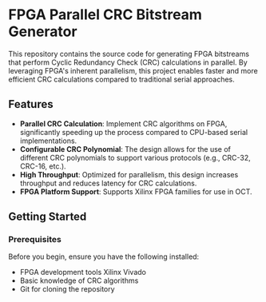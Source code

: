 # FPGA Parallel CRC Bitstream Generator

This repository contains the source code for generating FPGA bitstreams that perform Cyclic Redundancy Check (CRC) calculations in parallel. By leveraging FPGA's inherent parallelism, this project enables faster and more efficient CRC calculations compared to traditional serial approaches.

## Features

- **Parallel CRC Calculation**: Implement CRC algorithms on FPGA, significantly speeding up the process compared to CPU-based serial implementations.
- **Configurable CRC Polynomial**: The design allows for the use of different CRC polynomials to support various protocols (e.g., CRC-32, CRC-16, etc.).
- **High Throughput**: Optimized for parallelism, this design increases throughput and reduces latency for CRC calculations.
- **FPGA Platform Support**: Supports Xilinx FPGA families for use in OCT.

## Getting Started

### Prerequisites

Before you begin, ensure you have the following installed:

- FPGA development tools Xilinx Vivado
- Basic knowledge of CRC algorithms
- Git for cloning the repository
